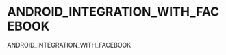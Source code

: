 ANDROID_INTEGRATION_WITH_FACEBOOK
=================================

ANDROID_INTEGRATION_WITH_FACEBOOK
